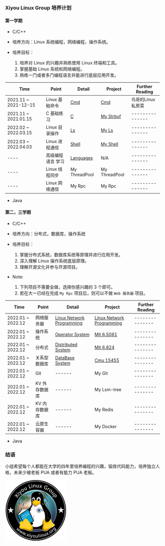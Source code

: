 ### Xiyou Linux Group 培养计划

#### 第一学期

* C/C++

* 培养方向：Linux 系统编程，网络编程，操作系统。
* 培养目标：
  1. 培养对 Linux 的兴趣并熟练使用 Linux 终端和工具。
  2. 掌握基础 Linux 系统和网络编程。
  3. 熟练一门或者多门编程语言并能进行底层应用开发。

| Time                 | Point             | Detail                           | Project                        | Further Reading   |
| -------------------- | ----------------- | -------------------------------- | ------------------------------ | ----------------- |
| 2021.11 ~ 2021-12-15 | Linux 基础命令    | [Cmd](preparation/cmd.md)        | [Cmd](project/cmd.md)          | 鸟哥的Linux私房菜 |
| 2021.11 ~ 2021.01.15 | C     基础练习    | [C](C.md)                        | [My Strbuf](old-Plan/Plan2.md) | ---------------   |
| 2022.02 ~ 2022.03.15 | Linux 目录操作    | [Ls](old-Plan/Plan3.md)          | [My Ls](project/ls.md)         | ---------------   |
| 2022.03 ~ 2022.04.03 | Linux 进程通信    | [Shell](old-Plan/Plan4-other.md) | [My Shell](project/shell.md)   | ---------------   |
| ----                 | 高级编程语言 学习 | [Languages](Languages.md)        | N/A                            | ---------------   |
| ----                 | Linux 线程同步    | My ThreadPool                    | My ThreadPool                  | ---------------   |
| ----                 | Linux 网络通信    | My Rpc                           | My Rpc                         | ---------------   |


* Java

#### 第二，三学期

* C/C++

* 培养方向：分布式，数据库，操作系统
* 培养目标：
  1. 掌握分布式系统，数据库系统等原理并进行应用开发。
  2. 深入理解 Linux 操作系统底层原理。
  3. 理解开源文化并参与开源项目。

* Note:
  1. 下列项目不需要全做，选择你感兴趣的 3 个即可。
  2. 若在大一已经在完成 `My Rpc` 项目后，则可以不做 `Web 服务器` 项目。

| Time              | Point         | Detail                                                  | Project                                                                                               | Further Reading |
| ----------------- | ------------- | ------------------------------------------------------- | ----------------------------------------------------------------------------------------------------- | --------------- |
| 2022.01 ~ 2022.12 | 网络服务器    | [Linux Network Programming](LinuxNetworkProgramming.md) | [Linux Network Programming](LinuxNetworkProgramming.md#%E8%87%AA%E6%88%91%E6%A3%80%E9%AA%8C-homework) | --------------- |
| 2022.01 ~ 2022.12 | 操作系统      | [Operator System](OS.md)                                | [Mit 6.S081](https://pdos.csail.mit.edu/6.S081)                                                       | --------------- |
| 2022.01 ~ 2022.12 | 分布式        | [Distributed System](DistributedSystems.md)             | [Mit 6.824](https://pdos.csail.mit.edu/6.824/)                                                        | --------------- |
| 2022.01 ~ 2022.12 | 关系型数据库  | [DataBase System](DB.md)                                | [Cmu 15455](15445.courses.cs.cmu.edu)                                                                 | --------------- |
| 2022.01 ~ 2022.12 | Git           | ------                                                  | My Git                                                                                                | --------------- |
| 2022.01 ~ 2022.12 | KV 外存数据库 | ------                                                  | My Lsm-tree                                                                                           | --------------- |
| 2022.01 ~ 2022.12 | KV 内存数据库 | ------                                                  | My Redis                                                                                              | --------------- |
| 2022.01 ~ 2022.12 | 云原生 容器   | ------                                                  | My Docker                                                                                             | --------------- |

* Java

<!--  Then? What's next? -->

### 结语

小组希望每个人都能在大学的四年里培养编程的兴趣，锻炼代码能力，培养独立人格，未来少被老板 PUA 或者有能力 PUA 老板。

![一只来自西安邮电大学的小企鹅](resource/xiyoulinux.png)